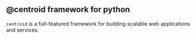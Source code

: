 ## @centroid framework for python

`centroid` is a full-featured framework for building scalable web applications and services.

  
